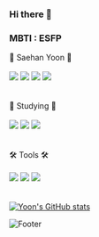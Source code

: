 ### Hi there 👋

### MBTI : ESFP

🐷 Saehan Yoon 🐷
</br>
</br>
<a href="https://hits.seeyoufarm.com"><img src="https://hits.seeyoufarm.com/api/count/incr/badge.svg?url=https%3A%2F%2Fgithub.com%2Fovelute53&count_bg=%23FFFFFF&title_bg=%23555555&icon=&icon_color=%23B63535&title=GitHurb&edge_flat=false"/></a>
<img src="https://img.shields.io/badge/GitKraken-179287?style=flat-square&logo=GitKraken&logoColor=white"/>
<a href="https://www.instagram.com/s.__.hyoon/"><img src="https://img.shields.io/badge/Instagram-E4405F?style=flat-square&logo=Instagram&logoColor=white"/></a>
<a href="https://birdone.tistory.com/"><img src="https://img.shields.io/badge/Tstory-000000?style=flat-square&logo=Tstory&logoColor=white"/></a>
</br>
</br>
</br>
🤖 Studying 🤖
</br>
</br>
<img src="https://img.shields.io/badge/HTML-E34F26?style=flat-square&logo=HTML&logoColor=white"/>
<img src="https://img.shields.io/badge/CSS-1572B6?style=flat-square&logo=CSS&logoColor=white"/>
<img src="https://img.shields.io/badge/Javascript-F7DF1E?style=flat-square&logo=Javascript&logoColor=white"/>
</br>
</br>
</br>
🛠 Tools 🛠
</br>
</br>
<a href="https://github.com/ovelute53"><img src="https://img.shields.io/badge/GitHurb-181717?style=flat-square&logo=GitHurb&logoColor=gold"/></a>
<img src="https://img.shields.io/badge/Visual Studio Code-007ACC?style=flat-square&logo=VScode&logoColor=gold"/>
<img src="https://img.shields.io/badge/Notion-000000?style=flat-square&logo=Notion&logoColor=gold"/>
</br>
</br>
</br>
[![Yoon's GitHub stats](https://github-readme-stats.vercel.app/api?username=ovelute53)](https://github.com/ovelute53/github-readme-stats)


<!--
**ovelute53/ovelute53** is a ✨ _special_ ✨ repository because its `README.md` (this file) appears on your GitHub profile.

Here are some ideas to get you started:

- 🔭 I’m currently working on ...
- 🌱 I’m currently learning ...
- 👯 I’m looking to collaborate on ...
- 🤔 I’m looking for help with ...
- 💬 Ask me about ...
- 📫 How to reach me: ...
- 😄 Pronouns: ...
- ⚡ Fun fact: ...
-->


![Footer](https://capsule-render.vercel.app/api?type=waving&color=auto&height=200&section=footer)
